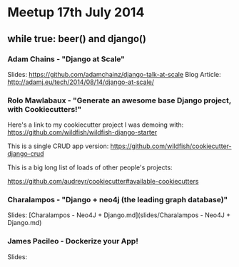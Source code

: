 Meetup 17th July 2014
===============================

while true: beer() and django()
-------------------------------

### Adam Chains - "Django at Scale"

Slides: https://github.com/adamchainz/django-talk-at-scale
Blog Article: http://adamj.eu/tech/2014/08/14/django-at-scale/

### Rolo Mawlabaux - "Generate an awesome base Django project, with Cookiecutters!"

Here's a link to my cookiecutter project I was demoing with:
https://github.com/wildfish/wildfish-django-starter

This is a single CRUD app version:
https://github.com/wildfish/cookiecutter-django-crud

This is a big long list of loads of other people's projects:

https://github.com/audreyr/cookiecutter#available-cookiecutters

### Charalampos - "Django + neo4j (the leading graph database)"

Slides: [Charalampos - Neo4J + Django.md](slides/Charalampos - Neo4J + Django.md)

### James Pacileo - Dockerize your App!

Slides: 
